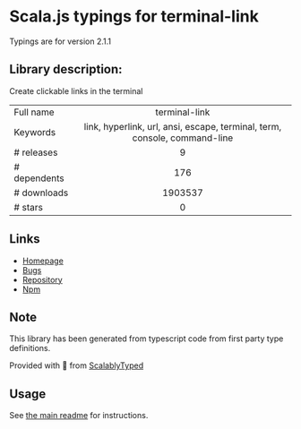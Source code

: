 
# Scala.js typings for terminal-link

Typings are for version 2.1.1

## Library description:
Create clickable links in the terminal

|                    |                 |
| ------------------ | :-------------: |
| Full name          | terminal-link |
| Keywords           | link, hyperlink, url, ansi, escape, terminal, term, console, command-line |
| # releases         | 9 |
| # dependents       | 176 |
| # downloads        | 1903537 |
| # stars            | 0 |

## Links
- [Homepage](https://github.com/sindresorhus/terminal-link#readme)
- [Bugs](https://github.com/sindresorhus/terminal-link/issues)
- [Repository](https://github.com/sindresorhus/terminal-link)
- [Npm](https://www.npmjs.com/package/terminal-link)
    


## Note
This library has been generated from typescript code from first party type definitions.

Provided with :purple_heart: from [ScalablyTyped](https://github.com/oyvindberg/ScalablyTyped)

## Usage
See [the main readme](../../readme.md) for instructions.


